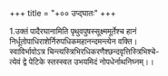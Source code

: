 +++
title = "+०० उप्द्घातः"
+++

1.उक्तं पादैरघानामिति पृथुवपुषस्सूक्ष्ममूर्तेश्च हानं  
निर्धूतोपाधिराशेर्निरुपधिकमहानन्दमन्त्येन वक्ति।  
स्वाविर्भावोऽत्र चिन्त्यस्त्रिभिरधिकरणैश्छन्दवृत्तिस्त्रिभिश्चे-  
त्येवं द्वे पेटिके स्तस्स्वत उभयमिदं नोपधेर्नाथनिघ्नम्।।
